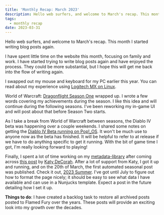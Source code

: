```yaml
---
title: 'Monthly Recap: March 2023'
description: Hello web surfers, and welcome to March's recap. This month I started writing blog posts again.
tags:
  - monthly recap
date: 2023-03-31
---
```


Hello web surfers, and welcome to March's recap. This month I started writing blog posts again.

I have spent little time on the website this month, focusing on family and work. I have started trying to write blog posts again and have enjoyed the process. They could be more substantial, but I hope this will get me back into the flow of writing again.

I swapped out my mouse and keyboard for my PC earlier this year. You can read about my experience using [Logitech MX on Linux](/posts/logitech-mx-on-linux/).

World of Warcraft: [Dragonflight Season One](posts/dragonflight-season-one-recap/) wrapped up. I wrote a few words covering my achievements during the season. I like this idea and will continue during the following seasons. I've been reworking my in-game UI and will post about that before Season Two starts.

As I take a break from World of Warcraft between seasons, the Diablo IV beta was happening over a couple weekends. I shared some notes on getting the [Diablo IV Beta running on Pop!_OS](/posts/diablo-iv-beta-on-pop!_os/). It won't be much use to anyone now as the beta has finished. It will be helpful to refer to at release if we have to do anything specific to get it running. With the bit of game time I got, I'm really looking forward to playing!

Finally, I spent a lot of time working on my [metadata-library](https://github.com/flamedfury/metadata-library/) after coming across [this post](https://katydecorah.com/code/build-your-metadata-library/) by [Katy DeCorah](https://katydecorah.com/). After a lot of support from Katy, I got it up and running, and on the 20th of March, the first automated seasonal post was published. Check it out, [2023 Summer](/posts/2023-summer/). I've got until July to figure out how to format the page nicely; it should be easy to see what data I have available and can use in a Nunjucks template. Expect a post in the future detailing how I set it up.

**Things to do**: I have created a backlog task to restore all archived posts posted to Flamed Fury over the years. These posts will provide an exciting look into my growth over the decades. 